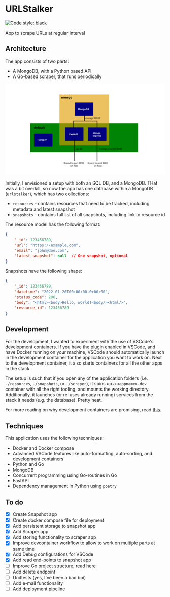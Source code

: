 # URLStalker 

[![Code style: black](https://img.shields.io/badge/code%20style-black-000000.svg)](https://github.com/psf/black)

App to scrape URLs at regular interval

## Architecture 

The app consists of two parts: 

* A MongoDB, with a Python based API 
* A Go-based scraper, that runs periodically

![Architecture](docs/architecture.svg)

Initially, I envisioned a setup with both an SQL DB, and a MongoDB. THat was a bit overkill, so now the app has one database within a MongoDB (`urlstalker`), which has two collections: 

- `resources` - contains resources that need to be tracked, including metadata and latest snapshot
- `snapshots` - contains full list of all snapshots, including link to resource id


The resource model has the following format: 

```json
{
    "_id": 123456789,
    "url": "https://example.com", 
    "email": "john@doe.com", 
    "latest_snapshot": null  // One snapshot, optional
} 
```

Snapshots have the following shape: 

```json 
{
    "_id": 123456789, 
    "datetime": "2022-01-20T00:00:00.0+00:00", 
    "status_code": 200, 
    "body": "<html><body>Hello, world!<body/><html/>",
    "resource_id": 123456789
}
```

## Development 

For the development, I wanted to experiment with the use of VSCode's development containers. If you have the plugin enabled in VSCode, and have Docker running on your machine, VSCode should automatically launch in the development container for the application you want to work on. Next to the development container, it also starts containers for all the other apps in the stack. 

The setup is such that if you open any of the application folders (i.e. `./resources`, `./snapshots`, or `./scraper`), it spins up a `<appname>-dev` container with all the right tooling, and mounts the working directory. Additionally, it launches (or re-uses already running) services from the stack it needs (e.g. the database). Pretty neat. 

For more reading on why development containers are promising, read [this](https://www.infoq.com/articles/devcontainers/). 


## Techniques

This application uses the following techniques: 

- Docker and Docker compose 
- Advanced VSCode features like auto-formatting, auto-sorting, and development containers 
- Python and Go
- MongoDB  
- Concurrent programming using Go-routines in Go
- FastAPI 
- Dependency management in Python using `poetry`

## To do

- [x] Create Snapshot app 
- [x] Create docker compose file for deployment 
- [x] Add persistent storage to snapshot app 
- [x] Add Scraper app 
- [x] Add storing functionality to scraper app 
- [x] Improve devcontainer workflow to allow to work on multiple parts at same time
- [X] Add Debug configurations for VSCode
- [x] Add read end-points to snapshot app
- [ ] Improve Go project structure; read [here](https://tutorialedge.net/golang/go-project-structure-best-practices/)
- [ ] Add delete endpoint
- [ ] Unittests (yes, I've been a bad boi)
- [ ] Add e-mail functionality  
- [ ] Add deployment pipeline 
